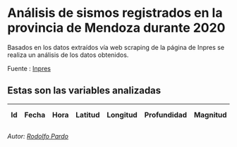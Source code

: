 # Análisis de sismos registrados en la provincia de Mendoza durante 2020

Basados en los datos extraídos vía web scraping de la página de Inpres se realiza un análisis de los datos obtenidos.  

Fuente : [Inpres](https://www.inpres.gob.ar/desktop/) 

 ## Estas son las variables analizadas
|  Id| Fecha | Hora | Latitud | Longitud | Profundidad | Magnitud | Detalle | Localidad | Mapa | Is White | Dia Semana | Profundidad
|--|--| --| --| --| --| --| --| --| --| --| -- | --|

 *Autor: [Rodolfo Pardo](https://rodolfopardo.netlify.app)*
